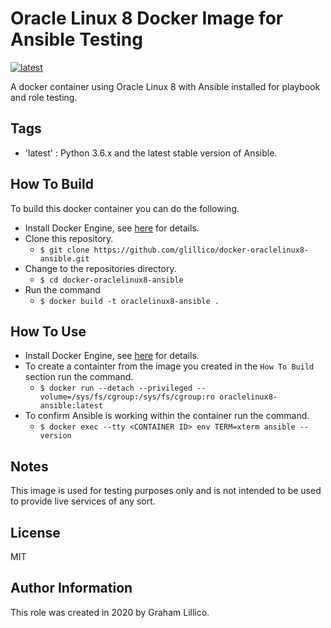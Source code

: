 # Oracle Linux 8 Docker Image for Ansible Testing

[![latest](https://github.com/glillico/docker-oraclelinux8-ansible/workflows/latest/badge.svg)](https://github.com/glillico/docker-oraclelinux8-ansible/actions?query=workflow%3Alatest)

A docker container using Oracle Linux 8 with Ansible installed for playbook and role testing.

## Tags

  - 'latest'  : Python 3.6.x and the latest stable version of Ansible.

## How To Build

To build this docker container you can do the following.

  - Install Docker Engine, see [here](https://docs.docker.com/engine/install/) for details.
  - Clone this repository.
    - `$ git clone https://github.com/glillico/docker-oraclelinux8-ansible.git`
  - Change to the repositories directory.
    - `$ cd docker-oraclelinux8-ansible`
  - Run the command
    - `$ docker build -t oraclelinux8-ansible .`

## How To Use

  - Install Docker Engine, see [here](https://docs.docker.com/engine/install/) for details.
  - To create a containter from the image you created in the `How To Build` section run the command.
    - `$ docker run --detach --privileged --volume=/sys/fs/cgroup:/sys/fs/cgroup:ro oraclelinux8-ansible:latest`
  - To confirm Ansible is working within the container run the command.
    - `$ docker exec --tty <CONTAINER ID> env TERM=xterm ansible --version`

## Notes

This image is used for testing purposes only and is not intended to be used to provide live services of any sort.

## License

MIT

## Author Information

This role was created in 2020 by Graham Lillico.
